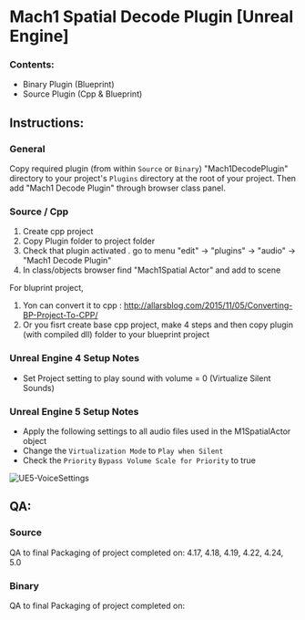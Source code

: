 # Mach1 Spatial Decode Plugin [Unreal Engine]

### Contents:
 - Binary Plugin (Blueprint)
 - Source Plugin (Cpp & Blueprint)

## Instructions:

### General
Copy required plugin (from within `Source` or `Binary`) "Mach1DecodePlugin" directory to your project's `Plugins` directory at the root of your project.
Then add "Mach1 Decode Plugin" through browser class panel.

### Source / Cpp
1. Create cpp project
2. Copy Plugin folder to project folder
3. Check that plugin activated . go to menu "edit" -> "plugins" -> "audio" -> "Mach1 Decode Plugin"
4. In class/objects browser find "Mach1Spatial Actor" and add to scene


For bluprint project,
1. Yon can convert it to cpp : http://allarsblog.com/2015/11/05/Converting-BP-Project-To-CPP/
2. Or you fisrt create base cpp project, make 4 steps
and then copy plugin (with compiled dll) folder to your blueprint project

### Unreal Engine 4 Setup Notes
- Set Project setting to play sound with volume = 0 (Virtualize Silent Sounds)

### Unreal Engine 5 Setup Notes
- Apply the following settings to all audio files used in the M1SpatialActor object
- Change the `Virtualization Mode` to `Play when Silent`
- Check the `Priority` `Bypass Volume Scale for Priority` to true

![UE5-VoiceSettings](../../.README/UE5-VoiceSettings.png)

## QA:

### Source
QA to final Packaging of project completed on:
4.17, 4.18, 4.19, 4.22, 4.24, 5.0

### Binary
QA to final Packaging of project completed on:
